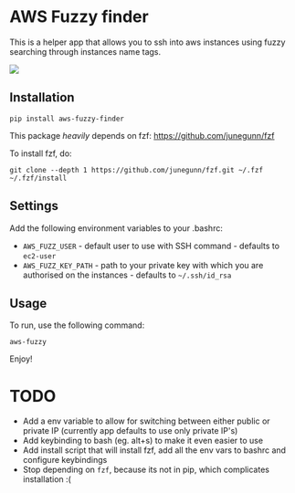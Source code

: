# AWS Fuzzy finder

This is a helper app that allows you to ssh into aws instances using fuzzy searching through instances name tags.

![](https://raw.github.com/pmazurek/aws-fuzzy-finder/master/demo.gif)

## Installation

`pip install aws-fuzzy-finder`

This package _heavily_ depends on fzf: https://github.com/junegunn/fzf

To install fzf, do:
```
git clone --depth 1 https://github.com/junegunn/fzf.git ~/.fzf
~/.fzf/install
```

## Settings

Add the following environment variables to your .bashrc:

- `AWS_FUZZ_USER` - default user to use with SSH command - defaults to `ec2-user`
- `AWS_FUZZ_KEY_PATH` - path to your private key with which you are authorised on the instances - defaults to `~/.ssh/id_rsa`


## Usage

To run, use the following command:

`aws-fuzzy`

Enjoy!

# TODO
- Add a env variable to allow for switching between either public or private IP (currently app defaults to use only private IP's)
- Add keybinding to bash (eg. alt+s) to make it even easier to use
- Add install script that will install fzf, add all the env vars to bashrc and configure keybindings
- Stop depending on `fzf`, because its not in pip, which complicates installation :(
